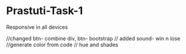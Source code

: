 # Prastuti-Task-1

Responsive in all devices

//changed btn- combine div, btn- bootstrap
// added sound- win n lose
//generate color from code
// hue and shades
